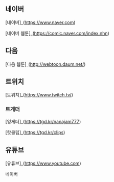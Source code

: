 ## 네이버

[네이버]_(https://www.naver.com)

[네이버 웹툰]_(https://comic.naver.com/index.nhn)

## 다음

[다음 웹툰]_(http://webtoon.daum.net/)

## 트위치

[트위치]_(https://www.twitch.tv/)

### 트게더

[잉게더]_(https://tgd.kr/nanajam777)

[핫클립]_(https://tgd.kr/clips)

## 유튜브

[유튜브]_(https://www.youtube.com)

<a herf="https://www.naver.com">네이버</a>
